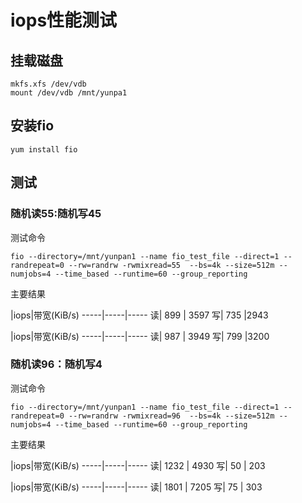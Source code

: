 # iops性能测试

## 挂载磁盘

```
mkfs.xfs /dev/vdb
mount /dev/vdb /mnt/yunpa1
```

## 安装fio

```
yum install fio
```

## 测试

### 随机读55:随机写45

测试命令

```
fio --directory=/mnt/yunpan1 --name fio_test_file --direct=1 --randrepeat=0 --rw=randrw -rwmixread=55  --bs=4k --size=512m --numjobs=4 --time_based --runtime=60 --group_reporting
```

主要结果
 
 |iops|带宽(KiB/s)
-----|-----|-----
读| 899 | 3597
写| 735 |2943

 |iops|带宽(KiB/s)
-----|-----|-----
读| 987 | 3949
写| 799 |3200

### 随机读96：随机写4

测试命令

```
fio --directory=/mnt/yunpan1 --name fio_test_file --direct=1 --randrepeat=0 --rw=randrw -rwmixread=96  --bs=4k --size=512m --numjobs=4 --time_based --runtime=60 --group_reporting
```

主要结果

 |iops|带宽(KiB/s)
-----|-----|-----
读| 1232 | 4930
写| 50 | 203

 |iops|带宽(KiB/s)
-----|-----|-----
读| 1801 | 7205
写| 75 | 303


 